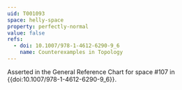 ```yaml
---
uid: T001093
space: helly-space
property: perfectly-normal
value: false
refs:
  - doi: 10.1007/978-1-4612-6290-9_6
    name: Counterexamples in Topology
---
```


Asserted in the General Reference Chart for space #107 in
{{doi:10.1007/978-1-4612-6290-9_6}}.
